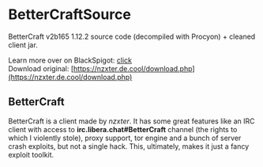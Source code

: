 # BetterCraftSource
 BetterCraft v2b165 1.12.2 source code (decompiled with Procyon) + cleaned client jar.

 Learn more over on BlackSpigot: [click](https://www.blackspigot.com/downloads/bettercraft-v1-3-best-modded-client.31158/)<br>
 Download original: [https://nzxter.de.cool/download.php](https://nzxter.de.cool/download.php)
 
## BetterCraft
 BetterCraft is a client made by <i>nzxter</i>. It has some great features like an IRC client with access to <b>irc.libera.chat#BetterCraft</b> channel (the rights to which I violently stole), proxy support, tor engine and a bunch of server crash exploits, but not a single hack. This, ultimately, makes it just a fancy exploit toolkit.
